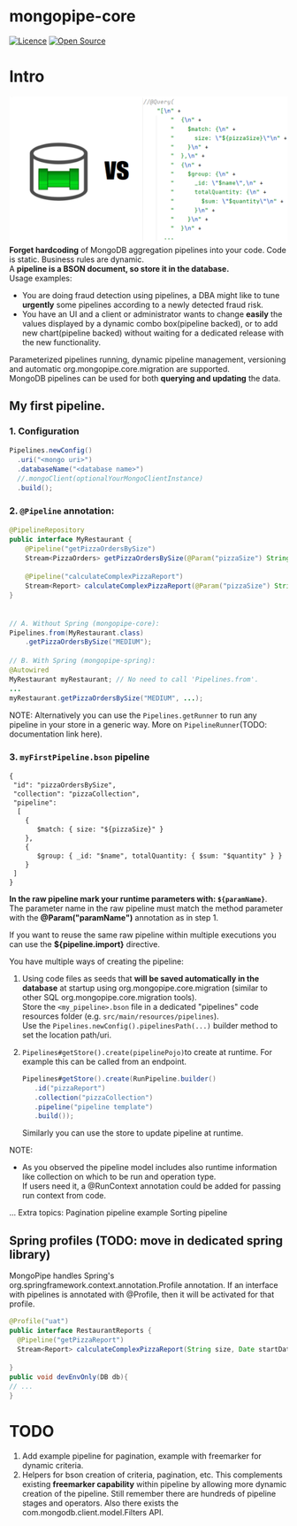 # mongopipe-core

[![Licence](https://img.shields.io/hexpm/l/plug.svg)](https://github.com/MongoPipe/mongopipe-core/blob/master/LICENSE)
[![Open Source](https://badges.frapsoft.com/os/v3/open-source.svg?v=103)](https://opensource.org/)

# Intro
![logo](docs/vs.png ) <br>
**Forget hardcoding** of MongoDB aggregation pipelines into your code. Code is static. Business rules are dynamic. <br> 
A **pipeline is a BSON document, so store it in the database.** <br> 
Usage examples:
* You are doing fraud detection using pipelines, a DBA might like to tune **urgently** some pipelines according to a newly detected fraud risk.
* You have an UI and a client or administrator wants to change **easily** the values displayed by a dynamic combo box(pipeline backed), or to add new chart(pipeline backed) without waiting for a dedicated release with the new functionality.

Parameterized pipelines running, dynamic pipeline management, versioning and automatic org.mongopipe.core.migration are supported. <br>
MongoDB pipelines can be used for both **querying and updating** the data.

## My first pipeline.

### 1. Configuration
```java
Pipelines.newConfig()
  .uri("<mongo uri>")
  .databaseName("<database name>")
  //.mongoClient(optionalYourMongoClientInstance)
  .build();
```

### 2. `@Pipeline` annotation:
```java
@PipelineRepository
public interface MyRestaurant {
    @Pipeline("getPizzaOrdersBySize")
    Stream<PizzaOrders> getPizzaOrdersBySize(@Param("pizzaSize") String pizzaSize);
     
    @Pipeline("calculateComplexPizzaReport")
    Stream<Report> calculateComplexPizzaReport(@Param("pizzaSize") String size, @Param("startDate") Date startDate, ...); 
}    

 
// A. Without Spring (mongopipe-core):
Pipelines.from(MyRestaurant.class)
    .getPizzaOrdersBySize("MEDIUM");

// B. With Spring (mongopipe-spring):
@Autowired
MyRestaurant myRestaurant; // No need to call 'Pipelines.from'.
...
myRestaurant.getPizzaOrdersBySize("MEDIUM", ...);    
```
NOTE: Alternatively you can use the `Pipelines.getRunner` to run any pipeline in your store in a generic way. More on `PipelineRunner`(TODO: documentation link here).


### 3. `myFirstPipeline.bson` pipeline
```bson
{
 "id": "pizzaOrdersBySize",
 "collection": "pizzaCollection",
 "pipeline":
  [
    {
       $match: { size: "${pizzaSize}" }
    },
    {
       $group: { _id: "$name", totalQuantity: { $sum: "$quantity" } }
    }
 ]
}
```
**In the raw pipeline mark your runtime parameters with: `${paramName}`**. <br>
The parameter name in the raw pipeline must match the method parameter with the **@Param("paramName")** annotation as in step 1.

If you want to reuse the same raw pipeline within multiple executions you can use the **${pipeline.import}** directive.

You have multiple ways of creating the pipeline:
1. Using code files as seeds that **will be saved automatically in the database** at startup using org.mongopipe.core.migration (similar to other SQL org.mongopipe.core.migration tools). <br>
   Store the `<my_pipeline>.bson` file in a dedicated "pipelines" code resources folder (e.g. `src/main/resources/pipelines`). <br>
   Use the `Pipelines.newConfig().pipelinesPath(...)` builder method to set the location path/uri.

2. `Pipelines#getStore().create(pipelinePojo)`to create at runtime. For example this can be called from an endpoint.
   ```java
   Pipelines#getStore().create(RunPipeline.builder()
      .id("pizzaReport")
      .collection("pizzaCollection")
      .pipeline("pipeline template")
      .build());
   ```
   Similarly you can use the store to update pipeline at runtime.

NOTE:
* As you observed the pipeline model includes also runtime information like collection on which to be run and operation type. <br>
  If users need it, a @RunContext annotation could be added for passing run context from code.




...
Extra topics:
Pagination pipeline example
Sorting pipeline

## Spring profiles (TODO: move in dedicated spring library)
MongoPipe handles Spring's org.springframework.context.annotation.Profile annotation. If an interface with pipelines is annotated with @Profile, then it will be activated for that profile.

```java
@Profile("uat")
public interface RestaurantReports {
  @Pipeline("getPizzaReport")
  Stream<Report> calculateComplexPizzaReport(String size, Date startDate, ...);

}
public void devEnvOnly(DB db){
// ...
}
```

# TODO
1. Add example pipeline for pagination, example with freemarker for dynamic criteria.
2. Helpers for bson creation of criteria, pagination, etc. This complements existing **freemarker capability** within pipeline
   by allowing more dynamic creation of the pipeline. Still remember there are hundreds of pipeline stages and operators.
   Also there exists the com.mongodb.client.model.Filters API.
